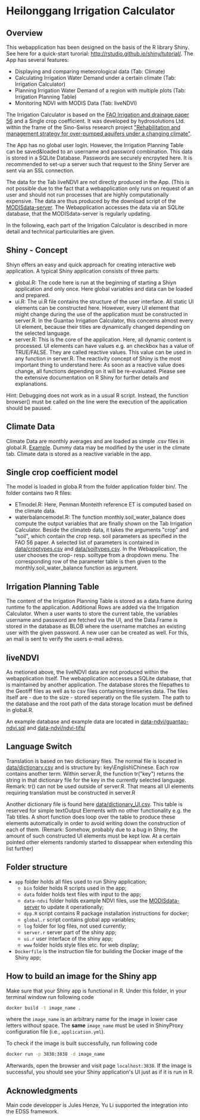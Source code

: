 # Heilonggang Irrigation Calculator

## Overview

This webapplication has been designed on the basis of the R library Shiny. See here for a quick-start turorial: http://rstudio.github.io/shiny/tutorial/. The App has several features:

* Displaying and comparing meteorological data (Tab: Climate)
* Calculating Irrigation Water Demand under a certain climate (Tab: Irrigation Calculator)
* Planning Irrigation Water Demand of a region with multiple plots (Tab: Irrigation Planning Table)
* Monitoring NDVI with MODIS Data (Tab: liveNDVI)

The Irrigation Calculator is based on the [FAO Irrigation and drainage paper 56](http://www.fao.org/docrep/X0490E/X0490E00.htm) and a Single crop coefficient. It was developed by hydrosolutions Ltd. within the frame of the Sino-Swiss research project ["Rehabilitation and management strategy for over-pumped aquifers under a changing climate"](https://ifu.ethz.ch/forschung/china-groundwater-management-project.html). 

The App has no global user login. However, the Irrigation Planning Table can be saved&loaded to an username and password combination. This data is stored in a SQLite Database. Passwords are securely encrpyted here. It is recommended to set-up a server such that request to the Shiny Server are sent via an SSL connection.

The data for the Tab liveNDVI are not directly produced in the App. (This is not possible due to the fact that a webapplication only runs on request of an user and should not run processes that are highly computationally expensive. The data are thus produced by the download script of the [MODISdata-server](https://github.com/hydrosolutions/MODISdata-server). The Webapplication accesses the data via an SQLite database, that the MODISdata-server is regularly updating.

In the following, each part of the Irrigation Calculator is described in more detail and technical particularities are given.

## Shiny - Concept

Shiyn offers an easy and quick approach for creating interactive web application. A typical Shiny application consists of three parts: 

* global.R: The code here is run at the beginning of starting a Shiyn application and only once. Here global variables and data can be loaded and prepared.
* ui.R: The ui.R file contains the structure of the user interface. All static UI elements can be constructed here. However, every UI element that might change during the use of the application must be constructed in server.R. In the Guantao Irrigation Calculator, this concerns almost every UI element, because their titles are dynamically changed depending on the selected language.
* server.R: This is the core of the application. Here, all dynamic content is processed. UI elements can have values e.g. an checkbox has a value of TRUE/FALSE. They are called reactive values. This value can be used in any function in server.R. The reactivity concept of Shiny is the most important thing to understand here: As soon as a reactive value does change, all functions depending on it will be re-evaluated. Please see the extensive documentation on R Shiny for further details and explanations.

Hint: Debugging does not work as in a usual R script. Instead, the function browser() must be called on the line were the execution of the application should be paused.

## Climate Data

Climate Data are monthly averages and are loaded as simple .csv files in global.R. [Example](data/meteodata/CLIMWAT_FAO.csv). Dummy data may be modified by the user in the climate tab. Climate data is stored as a reactive variable in the app.  

## Single crop coefficient model

The model is loaded in globa.R from the folder application folder bin/. The folder contains two R files:

* ETmodel.R: Here, Penman Monteith reference ET is computed based on the climate data.
* waterbalancemodel.R: The function monthly.soil_water_balance does compute the output variables that are finally shown on the Tab Irrigation Calculator. Beside the climateb data, it takes the arguments "crop" and "soil", which contain the crop resp. soil parameters as specified in the FAO 56 paper. A selected list of parameters is contained in [data/croptypes.csv](data/croptypes.csv) and [data/soiltypes.csv](data/soiltypes.csv). In the Webapplication, the user chooses the crop- resp. soiltype from a dropdown menu. The corresponding row of the parameter table is then given to the monthly.soil_water_balance function as argument.

## Irrigation Planning Table

The content of the Irrigation Planning Table is stored as a data.frame during runtime fo the application. Additional Rows are added via the Irrigation Calculator. When a user wants to store the current table, the variables username and password are fetched via the UI, and the Data.Frame is stored in the database as BLOB where the username matches an existing user with the given password. A new user can be created as well. For this, an mail is sent to verify the users e-mail adress.

## liveNDVI

As metioned above, the liveNDVI data are not produced within the webapplication itself. The webapplication accesses a SQLite database, that is maintained by another application. The database stores the filepathes to the Geotiff files as well as to csv files containing timeseries data. The files itself are - due to the size - stored seperatly on the file system. The path to the database and the root path of the data storage location must be defined in global.R.

An example database and example data are located in [data-ndvi/guantao-ndvi.sql](data-ndvi/guantao-ndvi.sql) and [data-ndvi/ndvi-tifs/](data-ndvi/ndvi-tifs/)

## Language Switch

Translation is based on two dictionary files. The normal file is located in [data/dictionary.csv](data/dictionary.csv) and is structure by: key\English\Chinese. Each row contains another term. Within server.R, the function tr("key") returns the string in that dictionary file for the key in the currently selected language. Remark: tr() can not be used outside of server.R. That means all UI elements requiring translation must be constructed in server.R

Another dictionary file is found here [data/dictionary_UI.csv](data/dictionary_UI.csv). This table is reserved for simple textOutput Elements with no other functionality e.g. the Tab titles. A short function does loop over the table to produce these elements automatically in order to avoid writing down the construction of each of them. (Remark: Somehow, probably due to a bug in Shiny, the amount of such constructed UI elements must be kept low. At a certain pointed other elements randomly started to dissappear when extending this list further)

## Folder structure

* `app` folder holds all files used to run Shiny application;
  * `bin` folder holds R scripts used in the app;
  * `data` folder holds text files with input to the app;
  * `data-ndvi` folder holds example NDVI files, use the [MODISdata-server](https://github.com/hydrosolutions/MODISdata-server) to update it operationally;
  * `dpp.R` script contains R package installation instructions for docker;
  * `global.r` script contains global app variables;
  * `log` folder for log files, not used currently;
  * `server.r` server part of the shiny app;
  * `ui.r` user interface of the shiny app;
  * `www` folder holds style files etc. for web display;
* `Dockerfile` is the instruction file for building the Docker image of the Shiny app;

## How to build an image for the Shiny app

Make sure that your Shiny app is functional in R.
Under this folder, in your terminal window run following code

```bash
docker build -t image_name .
```
where the `image_name` is an arbitrary name for the image in lower case letters without space. The __same__ `image_name` must be used in ShinyProxy configuration file (i.e., `application.yml`).

To check if the image is built successfully, run following code

```bash
docker run -p 3838:3838 -d image_name
```

Afterwards, open the browser and visit page `localhost:3838`. If the image is successful, you should see your Shiny application's UI just as if it is run in R.

## Acknowledgments
Main code developper is Jules Henze, Yu Li supported the integration into the EDSS framework. 

